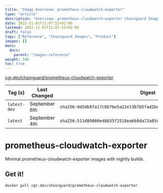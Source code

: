 ```yaml
---
title: "Image Overview: prometheus-cloudwatch-exporter"
type: "article"
description: "Overview: prometheus-cloudwatch-exporter Chainguard Image"
date: 2022-11-01T11:07:52+02:00
lastmod: 2022-11-01T11:07:52+02:00
draft: false
tags: ["Reference", "Chainguard Images", "Product"]
images: []
menu:
  docs:
    parent: "images-reference"
weight: 500
toc: true
---
```


[cgr.dev/chainguard/prometheus-cloudwatch-exporter](https://github.com/chainguard-images/images/tree/main/images/prometheus-cloudwatch-exporter)

| Tag (s)       | Last Changed  | Digest                                                                    |
|---------------|---------------|---------------------------------------------------------------------------|
|  `latest-dev` | September 6th | `sha256:0d5db8fa17c8b7be5a22e13b7b5fad2bd8ff0a3149211b3e4f88f9ddcabdd91f` |
|  `latest`     | September 4th | `sha256:511d89000e48835f2518ea660da72a85ce3d51f1693564837902a582e859bbd2` |

# prometheus-cloudwatch-exporter

Minimal prometheus-cloudwatch-exporter images with nightly builds.

## Get it!

```shell
docker pull cgr.dev/chainguard/prometheus-cloudwatch-exporter
```
